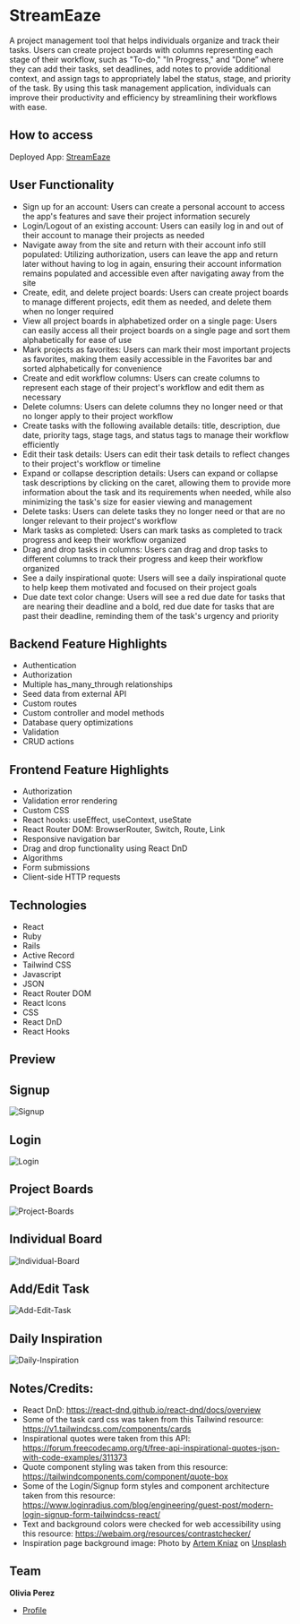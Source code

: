 # StreamEaze 
A project management tool that helps individuals organize and track their tasks. Users can create project boards with columns representing each stage of their workflow, such as "To-do," "In Progress," and "Done” where they can add their tasks, set deadlines, add notes to provide additional context, and assign tags to appropriately label the status, stage, and priority of the task. By using this task management application, individuals can improve their productivity and efficiency by streamlining their workflows with ease.

## How to access
Deployed App: <a href="https://streamopti-app.onrender.com/">StreamEaze</a>


## User Functionality
- Sign up for an account: Users can create a personal account to access the app's features and save their project information securely
- Login/Logout of an existing account: Users can easily log in and out of their account to manage their projects as needed
- Navigate away from the site and return with their account info still populated: Utilizing authorization, users can leave the app and return later without having to log in again, ensuring their account information remains populated and accessible even after navigating away from the site
- Create, edit, and delete project boards: Users can create project boards to manage different projects, edit them as needed, and delete them when no longer required
- View all project boards in alphabetized order on a single page: Users can easily access all their project boards on a single page and sort them alphabetically for ease of use
- Mark projects as favorites: Users can mark their most important projects as favorites, making them easily accessible in the Favorites bar and sorted alphabetically for convenience 
- Create and edit workflow columns: Users can create columns to represent each stage of their project's workflow and edit them as necessary 
- Delete columns: Users can delete columns they no longer need or that no longer apply to their project workflow 
- Create tasks with the following available details: title, description, due date, priority tags, stage tags, and status tags to manage their workflow efficiently
- Edit their task details: Users can edit their task details to reflect changes to their project's workflow or timeline 
- Expand or collapse description details: Users can expand or collapse task descriptions by clicking on the caret, allowing them to provide more information about the task and its requirements when needed, while also minimizing the task's size for easier viewing and management
- Delete tasks: Users can delete tasks they no longer need or that are no longer relevant to their project's workflow
- Mark tasks as completed: Users can mark tasks as completed to track progress and keep their workflow organized
- Drag and drop tasks in columns: Users can drag and drop tasks to different columns to track their progress and keep their workflow organized
- See a daily inspirational quote: Users will see a daily inspirational quote to help keep them motivated and focused on their project goals 
- Due date text color change: Users will see a red due date for tasks that are nearing their deadline and a bold, red due date for tasks that are past their deadline, reminding them of the task's urgency and priority

## Backend Feature Highlights
- Authentication
- Authorization
- Multiple has_many_through relationships
- Seed data from external API
- Custom routes
- Custom controller and model methods
- Database query optimizations
- Validation 
- CRUD actions

## Frontend Feature Highlights 
- Authorization
- Validation error rendering
- Custom CSS
- React hooks: useEffect, useContext, useState
- React Router DOM: BrowserRouter, Switch, Route, Link
- Responsive navigation bar
- Drag and drop functionality using React DnD
- Algorithms
- Form submissions 
- Client-side HTTP requests

## Technologies

- React
- Ruby
- Rails 
- Active Record
- Tailwind CSS 
- Javascript
- JSON
- React Router DOM
- React Icons
- CSS
- React DnD
- React Hooks

## Preview


## Signup 
![Signup](/readme-images/Signup.png)

## Login 
![Login](/readme-images/Login.png)

## Project Boards
![Project-Boards](/readme-images/Boards.png)

## Individual Board
![Individual-Board](/readme-images/Tasks.png)

## Add/Edit Task
![Add-Edit-Task](/readme-images/AddEditTask.png)

## Daily Inspiration 
![Daily-Inspiration](/readme-images/DailyInspo.png)



## Notes/Credits:
- React DnD: https://react-dnd.github.io/react-dnd/docs/overview 
- Some of the task card css was taken from this Tailwind resource: https://v1.tailwindcss.com/components/cards 
- Inspirational quotes were taken from this API: https://forum.freecodecamp.org/t/free-api-inspirational-quotes-json-with-code-examples/311373
- Quote component styling was taken from this resource: https://tailwindcomponents.com/component/quote-box 
- Some of the Login/Signup form styles and component architecture taken from this resource: https://www.loginradius.com/blog/engineering/guest-post/modern-login-signup-form-tailwindcss-react/ 
- Text and background colors were checked for web accessibility using this resource: https://webaim.org/resources/contrastchecker/
- Inspiration page background image: Photo by <a href="https://unsplash.com/@artem_kniaz?utm_source=unsplash&utm_medium=referral&utm_content=creditCopyText">Artem Kniaz</a> on <a href="https://unsplash.com/photos/q07EnXxRVUs?utm_source=unsplash&utm_medium=referral&utm_content=creditCopyText">Unsplash</a>
  


## Team

**Olivia Perez**

- [Profile](https://github.com/opierez)
